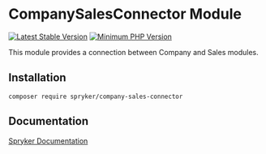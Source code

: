 # CompanySalesConnector Module
[![Latest Stable Version](https://poser.pugx.org/spryker/company-sales-connector/v/stable.svg)](https://packagist.org/packages/spryker/company-sales-connector)
[![Minimum PHP Version](https://img.shields.io/badge/php-%3E%3D%207.3-8892BF.svg)](https://php.net/)

This module provides a connection between Company and Sales modules.

## Installation

```
composer require spryker/company-sales-connector
```

## Documentation

[Spryker Documentation](https://documentation.spryker.com/module_guide/overview.htm)
